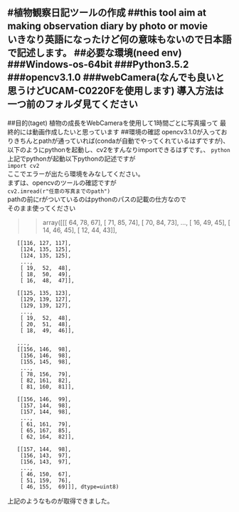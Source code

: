 #植物観察日記ツールの作成
##this tool aim at making observation diary by photo or movie　　
いきなり英語になったけど何の意味もないので日本語で記述します。
##必要な環境(need env)
###Windows-os-64bit
###Python3.5.2
###opencv3.1.0
###webCamera(なんでも良いと思うけどUCAM-C0220Fを使用します)
導入方法は一つ前のフォルダ見てください
---

##目的(taget)
植物の成長をWebCameraを使用して1時間ごとに写真撮って
最終的には動画作成したいと思っています
##環境の確認
opencv3.1.0が入っておりきちんとpathが通っていれば(condaが自動でやってくれているはずですが)、  
以下のようにpythonを起動し、cv2をすんなりimportできるはずです。、
`python`
上記でpythonが起動以下pythonの記述ですが  
`import cv2`  
ここでエラーが出たら環境をみなしてください。  
まずは、opencvのツールの確認ですが  
`cv2.imread(r"任意の写真までのpath")`  
pathの前にrがついているのはpythonのパスの記載の仕方なので  
そのまま使ってください  
>>array([[[ 64,  78,  67],
        [ 71,  85,  74],
        [ 70,  84,  73],
        ...,
        [ 16,  49,  45],
        [ 14,  46,  45],
        [ 12,  44,  43]],

       [[116, 127, 117],
        [124, 135, 125],
        [124, 135, 125],
        ...,
        [ 19,  52,  48],
        [ 18,  50,  49],
        [ 16,  48,  47]],

       [[125, 135, 123],
        [129, 139, 127],
        [129, 139, 127],
        ...,
        [ 19,  52,  48],
        [ 20,  51,  48],
        [ 18,  49,  46]],

       ...,
       [[156, 146,  98],
        [156, 146,  98],
        [155, 145,  98],
        ...,
        [ 78, 156,  79],
        [ 82, 161,  82],
        [ 81, 160,  81]],

       [[156, 146,  99],
        [157, 144,  98],
        [157, 144,  98],
        ...,
        [ 61, 161,  79],
        [ 65, 167,  85],
        [ 62, 164,  82]],

       [[157, 144,  98],
        [156, 143,  97],
        [156, 143,  97],
        ...,
        [ 46, 150,  67],
        [ 51, 159,  76],
        [ 46, 155,  69]]], dtype=uint8)
        
上記のようなものが取得できました。
